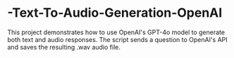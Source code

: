 # -Text-To-Audio-Generation-OpenAI
This project demonstrates how to use OpenAI's GPT-4o model to generate both text and audio responses. The script sends a question to OpenAI's API and saves the resulting .wav audio file.
